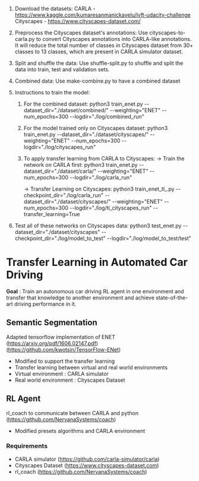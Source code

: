 1. Download the datasets:
CARLA - https://www.kaggle.com/kumaresanmanickavelu/lyft-udacity-challenge
Cityscapes - https://www.cityscapes-dataset.com/

2. Preprocess the Cityscapes dataset's annotations:
Use cityscapes-to-carla.py to convert Cityscapes annotations into CARLA-like annotations. It will reduce the total number of classes in Cityscapes dataset from 30+ classes to 13 classes, which are present in CARLA simulator dataset.

3. Split and shuffle the data:
Use shuffle-split.py to shuffle and split the data into train, test and validation sets.

4. Combined data:
Use make-combine.py to have a combined dataset

5. Instructions to train the model:

	1) For the combined dataset:
		python3 train_enet.py --dataset_dir="./dataset/combined/" --weighting="ENET" --num_epochs=300 --logdir="./log/combined_run"

	2) For the model trained only on Cityscapes dataset:
		python3 train_enet.py --dataset_dir="./dataset/cityscapes/" --weighting="ENET" --num_epochs=300 --logdir="./log/cityscapes_run"

	3) To apply transfer learning from CARLA to Cityscapes:
		-> Train the network on CARLA first:
		python3 train_enet.py --dataset_dir="./dataset/carla/" --weighting="ENET" --num_epochs=300 --logdir="./log/carla_run"
	
		-> Transfer Learning on Cityscapes:
		python3 train_enet_tl_.py --checkpoint_dir="./log/carla_run" --dataset_dir="./dataset/cityscapes/" --weighting="ENET" --num_epochs=300 --logdir="./log/tl_cityscapes_run" --transfer_learning=True

6. Test all of these networks on Cityscapes data:
python3 test_enet.py --dataset_dir="./dataset/cityscapes" --checkpoint_dir="./log/model_to_test" --logdir="./log/model_to_test/test"


# Transfer Learning in Automated Car Driving
**Goal** : Train an autonomous car driving RL agent in one environment and transfer that knowledge to another environment and achieve state-of-the-art driving performance in it.

## Semantic Segmentation
Adapted tensorflow implementation of ENET (https://arxiv.org/pdf/1606.02147.pdf) (https://github.com/kwotsin/TensorFlow-ENet)
- Modified to support the transfer learning
- Transfer learning between virtual and real world environments
- Virtual environment : CARLA simulator
- Real world environment : Cityscapes Dataset

## RL Agent
rl_coach to communicate between CARLA and python (https://github.com/NervanaSystems/coach)
- Modified presets algorithms and CARLA environment

### Requirements
- CARLA simulator (https://github.com/carla-simulator/carla)
- Cityscapes Dataset (https://www.cityscapes-dataset.com)
- rl_coach (https://github.com/NervanaSystems/coach)
